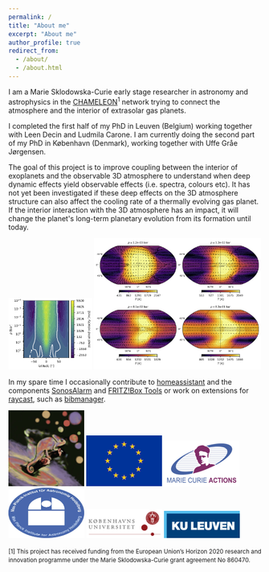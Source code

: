 ```yaml
---
permalink: /
title: "About me"
excerpt: "About me"
author_profile: true
redirect_from:
  - /about/
  - /about.html
---
```


I am a Marie Sklodowska-Curie early stage researcher in astronomy and astrophysics in the [CHAMELEON](https://chameleon.wp.st-andrews.ac.uk "CHAMELEON")<sup>1</sup> network trying to connect the atmosphere and the interior of extrasolar gas planets.

I completed the first half of my PhD in Leuven (Belgium) working together with Leen Decin and Ludmila Carone. I am currently doing the second part of my PhD in København (Denmark), working together with Uffe Gråe Jørgensen.

The goal of this project is to improve coupling between the interior of exoplanets and the observable 3D atmosphere to understand when deep dynamic effects yield observable effects  (i.e. spectra, colours etc). It has not yet been investigated if these deep effects on the 3D atmosphere structure can also affect the cooling rate of a thermally evolving gas planet. If the interior interaction with the 3D atmosphere has an impact, it will change the planet's long-term planetary evolution from its formation until today.

<img src="images/zonal_mean_WASP-43b.png" alt="Zonal Mean of WASP-43b" width="33%"/>
<img src="images/temp_WASP-43b.png" alt="temperature Maps of WASP-43b" width="66%"/>

In my spare time I occasionally contribute to [homeassistant](https://www.home-assistant.io "homeassistant") and the components [SonosAlarm](https://github.com/AaronDavidSchneider/SonosAlarm "SonosAlarm") and [FRITZ!Box Tools](https://github.com/mammuth/ha-fritzbox-tools "FRITZ!Box Tools") or work on extensions for [raycast](https://www.raycast.com/), such as [bibmanager](https://www.raycast.com/aaronschneider/bibmanager).

<a href="https://chameleon.wp.st-andrews.ac.uk"><img src="images/Chameleon.jpg" alt="CHAMELEON" width="30%"/></a>
<a href="https://ec.europa.eu/"><img src="images/EU.jpg" alt="EU" width="30%"/></a>
<a href="https://ec.europa.eu/research/mariecurieactions/msca-actions_en"><img src="images/MSCA.png" alt="MSCA" width="30%"/></a><br>
<a href="https://www.mpia.de"><img src="images/MPIA.jpg" alt="MPIA" width="30%" height="100"/></a>
<a href="https://www.ku.dk"><img src="images/UCPH.jpg" alt="UCPH" width="30%"/></a>
<a href="https://www.kuleuven.be/kuleuven/"><img src="images/KULeuven.png" alt="KULeuven" width="30%"/></a>

<p class="text-muted"><small>[1] This project has received funding from the European Union’s Horizon 2020 research and innovation programme under the Marie Sklodowska-Curie grant agreement No 860470.</small></p>
